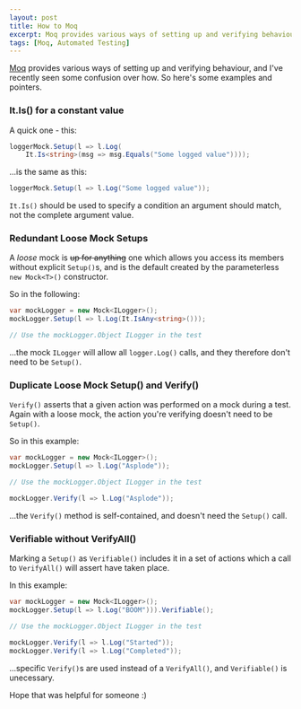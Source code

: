 ```yaml
---
layout: post
title: How to Moq
excerpt: Moq provides various ways of setting up and verifying behaviour, and I've recently seen some confusion over how. So here's some examples and pointers.
tags: [Moq, Automated Testing]
---
```


[Moq](https://github.com/moq/moq4) provides various ways of setting up and verifying behaviour, and 
I've recently seen some confusion over how. So here's some examples and pointers.

### It.Is() for a constant value

A quick one - this:

```csharp
loggerMock.Setup(l => l.Log(
    It.Is<string>(msg => msg.Equals("Some logged value"))));
```

...is the same as this:

```csharp
loggerMock.Setup(l => l.Log("Some logged value"));
```

`It.Is()` should be used to specify a condition an argument should match, not the complete argument 
value.

### Redundant Loose Mock Setups

A _loose_ mock is ~~up for anything~~ one which allows you access its members without explicit 
`Setup()`s, and is the default created by the parameterless `new Mock<T>()` constructor.

So in the following:

```csharp
var mockLogger = new Mock<ILogger>();
mockLogger.Setup(l => l.Log(It.IsAny<string>()));

// Use the mockLogger.Object ILogger in the test
```

...the mock `ILogger` will allow all `logger.Log()` calls, and they therefore don't need to be 
`Setup()`.

### Duplicate Loose Mock Setup() and Verify()

`Verify()` asserts that a given action was performed on a mock during a test. Again with a loose
mock, the action you're verifying doesn't need to be `Setup()`.

So in this example:

```csharp
var mockLogger = new Mock<ILogger>();
mockLogger.Setup(l => l.Log("Asplode"));

// Use the mockLogger.Object ILogger in the test

mockLogger.Verify(l => l.Log("Asplode"));
```

...the `Verify()` method is self-contained, and doesn't need the `Setup()` call. 

### Verifiable without VerifyAll()

Marking a `Setup()` as `Verifiable()` includes it in a set of actions which a call to `VerifyAll()`
will assert have taken place. 

In this example:

```csharp
var mockLogger = new Mock<ILogger>();
mockLogger.Setup(l => l.Log("BOOM"))).Verifiable();

// Use the mockLogger.Object ILogger in the test

mockLogger.Verify(l => l.Log("Started"));
mockLogger.Verify(l => l.Log("Completed"));
```

...specific `Verify()`s are used instead of a `VerifyAll()`, and `Verifiable()` is unecessary.

Hope that was helpful for someone :)